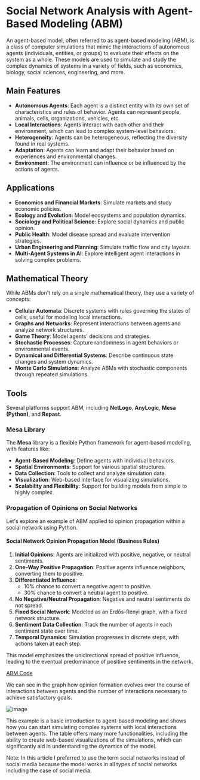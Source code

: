 # Social Network Analysis with Agent-Based Modeling (ABM)

An agent-based model, often referred to as agent-based modeling (ABM), is a class of computer simulations that mimic the interactions of autonomous agents (individuals, entities, or groups) to evaluate their effects on the system as a whole. These models are used to simulate and study the complex dynamics of systems in a variety of fields, such as economics, biology, social sciences, engineering, and more.

## Main Features

- **Autonomous Agents**: Each agent is a distinct entity with its own set of characteristics and rules of behavior. Agents can represent people, animals, cells, organizations, vehicles, etc.
- **Local Interactions**: Agents interact with each other and their environment, which can lead to complex system-level behaviors.
- **Heterogeneity**: Agents can be heterogeneous, reflecting the diversity found in real systems.
- **Adaptation**: Agents can learn and adapt their behavior based on experiences and environmental changes.
- **Environment**: The environment can influence or be influenced by the actions of agents.

## Applications

- **Economics and Financial Markets**: Simulate markets and study economic policies.
- **Ecology and Evolution**: Model ecosystems and population dynamics.
- **Sociology and Political Science**: Explore social dynamics and public opinion.
- **Public Health**: Model disease spread and evaluate intervention strategies.
- **Urban Engineering and Planning**: Simulate traffic flow and city layouts.
- **Multi-Agent Systems in AI**: Explore intelligent agent interactions in solving complex problems.

## Mathematical Theory

While ABMs don't rely on a single mathematical theory, they use a variety of concepts:

- **Cellular Automata**: Discrete systems with rules governing the states of cells, useful for modeling local interactions.
- **Graphs and Networks**: Represent interactions between agents and analyze network structures.
- **Game Theory**: Model agents' decisions and strategies.
- **Stochastic Processes**: Capture randomness in agent behaviors or environmental events.
- **Dynamical and Differential Systems**: Describe continuous state changes and system dynamics.
- **Monte Carlo Simulations**: Analyze ABMs with stochastic components through repeated simulations.

## Tools

Several platforms support ABM, including **NetLogo**, **AnyLogic**, **Mesa (Python)**, and **Repast**.

### Mesa Library

The **Mesa** library is a flexible Python framework for agent-based modeling, with features like:

- **Agent-Based Modeling**: Define agents with individual behaviors.
- **Spatial Environments**: Support for various spatial structures.
- **Data Collection**: Tools to collect and analyze simulation data.
- **Visualization**: Web-based interface for visualizing simulations.
- **Scalability and Flexibility**: Support for building models from simple to highly complex.

### Propagation of Opinions on Social Networks

Let's explore an example of ABM applied to opinion propagation within a social network using Python.

#### Social Network Opinion Propagation Model (Business Rules)

1. **Initial Opinions**: Agents are initialized with positive, negative, or neutral sentiments.
2. **One-Way Positive Propagation**: Positive agents influence neighbors, converting them to positive.
3. **Differentiated Influence**: 
    - 10% chance to convert a negative agent to positive.
    - 30% chance to convert a neutral agent to positive.
4. **No Negative/Neutral Propagation**: Negative and neutral sentiments do not spread.
5. **Fixed Social Network**: Modeled as an Erdős-Rényi graph, with a fixed network structure.
6. **Sentiment Data Collection**: Track the number of agents in each sentiment state over time.
7. **Temporal Dynamics**: Simulation progresses in discrete steps, with actions taken at each step.

This model emphasizes the unidirectional spread of positive influence, leading to the eventual predominance of positive sentiments in the network.

[ABM Code](learning-analytics-ml/abm.py)

We can see in the graph how opinion formation evolves over the course of interactions between agents and the number of interactions necessary to achieve satisfactory goals.

![image](https://github.com/user-attachments/assets/660a3a8a-e541-4363-9272-fd5d900c6373)


This example is a basic introduction to agent-based modeling and shows how you can start simulating complex systems with local interactions between agents. The table offers many more functionalities, including the ability to create web-based visualizations of the simulations, which can significantly aid in understanding the dynamics of the model.

Note: In this article I preferred to use the term social networks instead of social media because the model works in all types of social networks including the case of social media.
